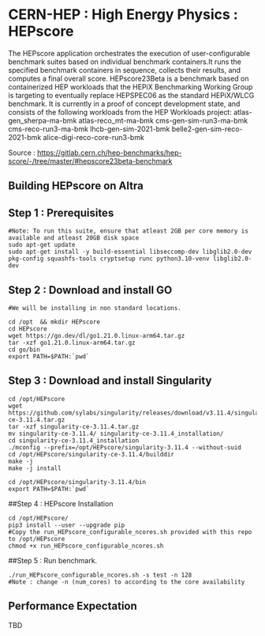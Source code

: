 # CERN-HEP : High Energy Physics : HEPscore
The HEPscore application orchestrates the execution of user-configurable benchmark suites based on individual benchmark containers.It runs the specified benchmark containers in sequence, collects their results, and computes a final overall score.
HEPscore23Beta is a benchmark based on containerized HEP workloads that the HEPiX Benchmarking Working Group is targeting to eventually replace HEPSPEC06 as the standard HEPiX/WLCG benchmark.  It is currently in a proof of concept development state, and consists of the following workloads from the HEP Workloads project:
atlas-gen_sherpa-ma-bmk
atlas-reco_mt-ma-bmk
cms-gen-sim-run3-ma-bmk
cms-reco-run3-ma-bmk
lhcb-gen-sim-2021-bmk
belle2-gen-sim-reco-2021-bmk
alice-digi-reco-core-run3-bmk

Source : https://gitlab.cern.ch/hep-benchmarks/hep-score/-/tree/master/#hepscore23beta-benchmark

## Building HEPscore on Altra

## Step 1 : Prerequisites
```
#Note: To run this suite, ensure that atleast 2GB per core memory is available and atleast 20GB disk space
sudo apt-get update
sudo apt-get install -y build-essential libseccomp-dev libglib2.0-dev pkg-config squashfs-tools cryptsetup runc python3.10-venv libglib2.0-dev
```

## Step 2 : Download and install GO
```
#We will be installing in non standard locations. 

cd /opt  && mkdir HEPscore
cd HEPscore
wget https://go.dev/dl/go1.21.0.linux-arm64.tar.gz
tar -xzf go1.21.0.linux-arm64.tar.gz
cd go/bin
export PATH=$PATH:`pwd`
```
## Step 3 : Download and install Singularity
```
cd /opt/HEPscore
wget https://github.com/sylabs/singularity/releases/download/v3.11.4/singularity-ce-3.11.4.tar.gz
tar -xzf singularity-ce-3.11.4.tar.gz
mv singularity-ce-3.11.4/ singularity-ce-3.11.4_installation/
cd singularity-ce-3.11.4_installation
./mconfig --prefix=/opt/HEPscore/singularity-3.11.4 --without-suid
cd /opt/HEPscore/singularity-ce-3.11.4/builddir
make -j
make -j install

cd /opt/HEPscore/singularity-3.11.4/bin
export PATH=$PATH:`pwd`
```

##Step 4 : HEPscore Installation
```
cd /opt/HEPscore/
pip3 install --user --upgrade pip
#Copy the run_HEPscore_configurable_ncores.sh provided with this repo to /opt/HEPscore
chmod +x run_HEPscore_configurable_ncores.sh
```

##Step 5 : Run benchmark.
```
./run_HEPscore_configurable_ncores.sh -s test -n 128
#Note : change -n (num_cores) to according to the core availability
```

## Performance Expectation
TBD
